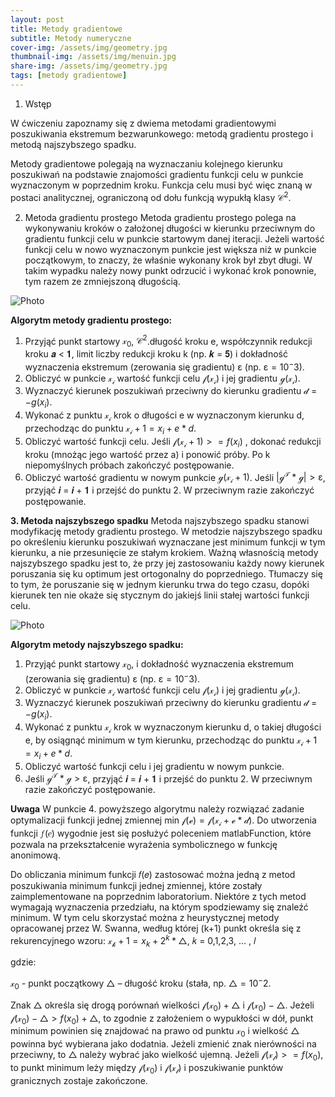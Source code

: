 ```yaml
---
layout: post
title: Metody gradientowe
subtitle: Metody numeryczne
cover-img: /assets/img/geometry.jpg
thumbnail-img: /assets/img/menuin.jpg
share-img: /assets/img/geometry.jpg
tags: [metody gradientowe]
---
```


1. Wstęp

W ćwiczeniu zapoznamy się z dwiema metodami gradientowymi poszukiwania ekstremum bezwarunkowego: metodą gradientu prostego i metodą najszybszego spadku.

Metody gradientowe polegają na wyznaczaniu kolejnego kierunku poszukiwań na podstawie znajomości gradientu funkcji celu w punkcie wyznaczonym w poprzednim kroku. Funkcja celu musi być więc znaną w postaci analitycznej, ograniczoną od dołu funkcją wypukłą klasy $\mathcal{C^2}$.

2. Metoda gradientu prostego
Metoda gradientu prostego polega na wykonywaniu kroków o założonej długości w kierunku
przeciwnym do gradientu funkcji celu w punkcie startowym danej iteracji. Jeżeli wartość funkcji celu w
nowo wyznaczonym punkcie jest większa niż w punkcie początkowym, to znaczy, że właśnie wykonany
krok był zbyt długi. W takim wypadku należy nowy punkt odrzucić i wykonać krok ponownie, tym razem
ze zmniejszoną długością.

![Photo](https://upload.wikimedia.org/wikipedia/commons/7/79/Gradient_descent.png)

**Algorytm metody gradientu prostego:**
1. Przyjąć punkt startowy $\mathcal{x_0}$, $\mathcal{C^2}$.długość kroku e, współczynnik redukcji kroku 𝒂 < 𝟏, limit liczby redukcji kroku k (np. 𝒌 = 𝟓) i dokładność wyznaczenia ekstremum (zerowania się gradientu) ε (np. $\mathcal{ε}={10^-3}$).
2. Obliczyć w punkcie $\mathcal{x_i}$ wartość funkcji celu $\mathcal{f(x_i)}$ i jej gradientu $\mathcal{g(x_i)}$.
3. Wyznaczyć kierunek poszukiwań przeciwny do kierunku gradientu $\mathcal{d}={-g(x_i)}$.
4. Wykonać z punktu $\mathcal{x_i}$ krok o długości e w wyznaczonym kierunku d, przechodząc do punktu $\mathcal{x_i+1}={x_i+e*d}$.
5. Obliczyć wartość funkcji celu. Jeśli $\mathcal{f(x_i+1)}>={f(x_i)}$ , dokonać redukcji kroku (mnożąc jego wartość przez a) i ponowić próby. Po k niepomyślnych próbach zakończyć postępowanie.
6. Obliczyć wartość gradientu w nowym punkcie $\mathcal{g(x_i+1)}$. Jeśli $\mathcal{|g^T*g|>ε}$, przyjąć 𝒊 = 𝒊 + 𝟏 i przejść do
punktu 2. W przeciwnym razie zakończyć postępowanie.


**3. Metoda najszybszego spadku**
Metoda najszybszego spadku stanowi modyfikację metody gradientu prostego. W metodzie
najszybszego spadku po określeniu kierunku poszukiwań wyznaczane jest minimum funkcji w tym
kierunku, a nie przesunięcie ze stałym krokiem. Ważną własnością metody najszybszego spadku jest to, że
przy jej zastosowaniu każdy nowy kierunek poruszania się ku optimum jest ortogonalny do poprzedniego.
Tłumaczy się to tym, że poruszanie się w jednym kierunku trwa do tego czasu, dopóki kierunek ten nie
okaże się stycznym do jakiejś linii stałej wartości funkcji celu.

![Photo](https://upload.wikimedia.org/wikipedia/commons/thumb/a/ab/Metoda_najszybszego_spadku.svg/1280px-Metoda_najszybszego_spadku.svg.png)


**Algorytm metody najszybszego spadku:**
1. Przyjąć punkt startowy $\mathcal{x_0}$, i dokładność wyznaczenia ekstremum (zerowania się gradientu) ε (np. $\mathcal{ε}={10^-3}$).
2. Obliczyć w punkcie $\mathcal{x_i}$ wartość funkcji celu $\mathcal{f(x_i)}$ i jej gradientu $\mathcal{g(x_i)}$.
3. Wyznaczyć kierunek poszukiwań przeciwny do kierunku gradientu $\mathcal{d}={-g(x_i)}$.
4. Wykonać z punktu $\mathcal{x_i}$ krok w wyznaczonym kierunku d, o takiej długości e, by osiągnąć minimum w tym kierunku, przechodząc do punktu $\mathcal{x_i+1}={x_i+e*d}$.
5. Obliczyć wartość funkcji celu i jej gradientu w nowym punkcie.
6. Jeśli $\mathcal{g^T*g>ε}$, przyjąć 𝒊 = 𝒊 + 𝟏 i przejść do punktu 2. W przeciwnym razie zakończyć postępowanie.

**Uwaga**
W punkcie 4. powyższego algorytmu należy rozwiązać zadanie optymalizacji funkcji jednej zmiennej min $\mathcal{f(e)=f(x_i+e*d)}$. Do utworzenia funkcji 𝑓(𝑒) wygodnie jest się posłużyć poleceniem matlabFunction, które pozwala na przekształcenie wyrażenia symbolicznego w funkcję anonimową. 

Do obliczania minimum funkcji 𝑓(𝑒) zastosować można jedną z metod poszukiwania minimum funkcji jednej zmiennej, które zostały zaimplementowane na poprzednim laboratorium. Niektóre z tych metod wymagają wyznaczenia przedziału, na którym spodziewamy się znaleźć minimum. W tym celu skorzystać można z heurystycznej metody opracowanej przez W. Swanna, według której (k+1) punkt określa się z rekurencyjnego wzoru:
$\mathcal{x_k+1}={x_k+2^k*\bigtriangleup}$, 𝑘 = 0,1,2,3, … , 𝑙

gdzie: 

$\mathcal{x_0}$ - punkt początkowy
$\mathcal{\bigtriangleup}$ – długość kroku (stała, np. $\mathcal{\bigtriangleup}={10^-2}$.

Znak $\mathcal{\bigtriangleup}$ określa się drogą porównań wielkości $\mathcal{f(x_0)+\bigtriangleup}$ i $\mathcal{f(x_0)-\bigtriangleup}$. Jeżeli $\mathcal{f(x_0)-\bigtriangleup}>{f(x_0)+\bigtriangleup}$, to zgodnie z założeniem o wypukłości w dół, punkt minimum powinien się znajdować na prawo od punktu $\mathcal{x_0}$ i wielkość $\mathcal{\bigtriangleup}$ powinna być wybierana jako dodatnia. Jeżeli zmienić znak nierówności na przeciwny, to $\mathcal{\bigtriangleup}$ należy wybrać jako wielkość ujemną. Jeżeli $\mathcal{f(x_l)}>={f(x_0)}$, to punkt minimum leży między $\mathcal{f(x_0)}$ i $\mathcal{f(x_l)}$ i poszukiwanie punktów granicznych zostaje zakończone.